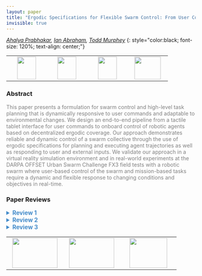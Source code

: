 ```yaml
---
layout: paper
title: "Ergodic Specifications for Flexible Swarm Control: From User Commands to Persistent Adaptation"
invisible: true
---
```

*[Ahalya Prabhakar](https://apr600.github.io/), [Ian Abraham](https://i-abr.github.io/), [Todd Murphey](https://murpheylab.github.io/)*
{: style="color:black; font-size: 120%; text-align: center;"}

<table width="40%"> <tr>
<td style="width: 20%; text-align: center;"><a href="http://www.roboticsproceedings.org/rss16/p067.pdf"><img src="{{ site.baseurl }}/images/paper_link.png"
width = "50"  height = "60"/> </a> </td>

<td style="width: 20%; text-align: center;"><a href="https://sites.google.com/view/ergodic-flexible-swarm-control"><img src="{{ site.baseurl }}/images/website_link.png"
width = "50"  height = "60"/> </a> </td>

<td style="width: 20%; text-align: center;"><a href="https://github.com/apr600/ErgodicHumanSwarmCollab"><img src="{{ site.baseurl }}/images/software_link.png"
width = "50"  height = "60"/> </a> </td>

<td style="width: 20%; text-align: center;"><a href="nan"><img src="{{ site.baseurl }}/images/pheedloop_link.png"
width = "70"  height = "60"/> </a> </td>

</tr></table>

### Abstract
<html><p style="color:gray; font-size: 100%; text-align: justified;">
This paper presents a formulation for swarm control and high-level task planning that is dynamically responsive to user commands and adaptable to environmental changes. We design an end-to-end pipeline from a tactile tablet interface for user commands to onboard control of robotic agents based on decentralized ergodic coverage. Our approach demonstrates reliable and dynamic control of a swarm collective through the use of ergodic specifications for planning and executing agent trajectories as well as responding to user and external inputs. We validate our approach in a virtual reality simulation environment and in real-world experiments at the DARPA OFFSET Urban Swarm Challenge FX3 field tests with a robotic swarm where user-based control of the swarm and mission-based tasks require a dynamic and flexible response to changing conditions and objectives in real-time.
</p></html>

### Paper Reviews
<details><summary style="font-size:110%; color:#438BCA; cursor: pointer;"><b> Review 1</b></summary>
<p style="color:gray; font-size: 100%; text-align: justified; white-space: pre-line">
Overall comment: I am not entirely convinced this should be referred to as a swarm controller. It appears, to be effective, a lot of infomation must be passed between agents which gives the intuition it would not scale well. It may be more appropriate calling this a multi-agent control strategy.


Introduction:

	-The first paragraph could be make the problem space more clear.
		-E.G. "One of the biggest problems in multi-agent control of robotic systems is the management and individualized control of the swarm of robots." The way this could read is the problem is; to enable an individual human operator single out and control individual agents in the swarm or design individual agent control laws that coalesce into cooperative behaviors or design interfaces enabling collective management and control of a swarm by a single human.
		-E.G."However, it is still necessary to develop a method that integrates both a framework to incorporate a user command into the supervision of a swarm and individual robot-level planning algorithms." Like the previous example this is also unclear. An example may clear this up.

	-"Our approach motivates the use of flexible density descriptions where each agent is responsible for coverage of the full area, but can communicate its past and intended trajectory to the other agents. This allows for each agent to prioritize local exploration while ensuring coverage specifications are robust to network dynamics." There is a lot of information presented here that make the approach that will be presented unclear and how it is different than [3]. E.g. What is a flexible density description, how the robots are covering the full area (patrolling?) while locally exloring, coverage specifications robust to network dynamics (do robots need to stay in proximity for communication)?

Algorithm:

	-Eq (1) there is nothing wrong with this but the standard variables used for control affine systems are typically f(x) + g(x)u. Having the natural dynamics as g may go against the intuition of many readers.

	-Eq (2) what is s?

	-What is a sine arbitrary spatial distribution? I'm assuming this is a Fourier series for a spatial density function but it should be made clear in the text.

	-Eq (5) u should be defined differently as the ensemble control.

	-The agent dynamics being independent is a fine assumption but this reviewer believes this statement is not entirely true due to the obstacle avoidance and potentially the RRT planner that is dependent on the other agents (negligable at low density but probably not at high density).

	-Second to last paragraph of left column of page 4: "Minimizing the ergodic metric thus avoids issues often faced with multimodal optimizations as the robot will allocate proportional amounts of its time within some allotted time depending on the measure of importance specified by all the elements that are desirable (e.g., easter eggs and overriding user commands)." I think this should be allocated proportional amounts of time within some allotted space?

Results:

	-The communication topology of the swarm is incredibly important to these results but is not really investigated or explained. Is everything presented here a star topology through a central computer, a fully connected graph, is there a communication range?

	-An interesting experiment would be to see how the cost function behaves with respect to some appropriate network topology metric. 

Figures:

Figure 1 is never referred to in the text.
There is no figure 2.
Figure 3 is not referred to in the text.
</p> </details>

<details><summary style="font-size:110%; color:#438BCA; cursor: pointer;"><b> Review 2</b></summary>
<p style="color:gray; font-size: 100%; text-align: justified; white-space: pre-line">
Strengths: 
The video was helpful in understanding how the spatial allocation of robots behaved in practice. This was a nice complement to the heat maps used in Figures 9 and 10 and helped improve the clarity of the paper.

The work appears to be original and has the potential for being significant. I'd personally like to read more about the approach.

The derivation of the ergodic control law appeared to be solid and well thought through. The math made sense, though there were some assumptions that had to be made (e.g., I had to assume that saying that v<n in the paragraph between equation (2) and equation (3) meant that the distribution could apply to 2D even though robot dynamics were in 6D (3 spatial dimensions plus roll, tilt, and yaw)).

Areas for Improvement:
There was a mismatch between some of the claims of the paper and the evidence provided to support those claims. Mismatches include:
* Footnote 2 and the introductory paragraph if Section III assert that the work applies to heterogeneous agents, but the derivation and demonstration were only for homogeneous agents. Without the details, the claim about heterogeneity is not supported.
* The last paragraph under figure 9 claimed that the swarm uniformly covered the workspace, but there was no quantitative data to support this so it is difficult to have confidence in the claim (or even fully understand what "uniformly covered" means).
* The discussion claimed that the formulation could minimize human operator workload, but no data was gathered to support this assertion.  An expert in human factors might point out that understanding why the agents were doing what they were doing might require more workload than giving inputs to another algorithm like a sheepdog steering algorithm.
* The discussion claimed that as the number of agents was reduced the algorithm adapted, but no data was used to quantify what this meant. Similarly, claims were made about scalability and the effect of various communication topologies that were not quantified,
* A claim was made in the introduction that adjusting swarm behavior by influencing individual agents becomes less effective as the number of agents grows. This depends on the way individual agents are selected, how the individual agents affect the other agents, and so on. Approaches such as those from PB Sujit's lab and MA Goodrich's lab show the ability to influence a lot of agents using very few individuals, so the claim needs to be better scoped and explained.

There were some details that were missing that made it difficult to evaluate how generalizable the results were. Missing details include:
* How did the RRT* planning algorithms ensure that agents would not collide? It didn't appear that the ergodic part of the algorithm addressed collisions, so the collision-avoidance must have been done in the RRT* algorithm.
* The ergodic specification was decentralized, but it depended on all agents knowing the c_k parameters. A claim was made that the result was robust to varying ways of communicating C_k, but details were not included to explain how this would work.
</p> </details>

<details><summary style="font-size:110%; color:#438BCA; cursor: pointer;"><b> Review 3</b></summary>
<p style="color:gray; font-size: 100%; text-align: justified; white-space: pre-line">
The paper is overall well written and is well structured. The formulation in section III was described in detail. Sufficient description was provided for each figure.

The idea of combining the ergodic planner’s tendency to explore recently unvisited locations and user specified locations seems to be beneficial. This allows the user to concentrate on finding interesting locations, rather than spending time managing the swarm to spread across the area.

The authors mention that they intend “to test human cognitive load” using the developed system in the future. Personally, I am interested in whether users would find certain aspects of the developed system easy or difficult to use and what might be the reason for those outcomes. For example, the usefulness of the tactile tablet seems trivial without a user study showcasing its advantages. For this paper’s purpose, perhaps an ordinary touchscreen tablet could have been sufficient to control the swarm?

It is not clearly explained how a user explores within the virtual reality environment. The paper suggests that the user is able to navigate within the simulated environment. However, there is no description of how this is done. The ability to move around to change the viewpoint is a distinct type of control that adds further workload to the user while monitoring the swarm. 

The presentation quality of the work requires input  from a senior author. Examples below.

The meaning of the term ergodic should be introduced to help the reader.

The first figure should not be placed before the abstract. Also on the first page, a figure should not span both columns. 

The abbreviation VR does not need to be introduced in the abstract, as it is not used there. It needs to be introduced in Section II, when first used.

Figures 4, 5 and 8 are not well formatted.

There are several minor typos/errors in the paper:
In page 1, “Our approach attempts to mitigate these issues through a decentralized strategy which is independent of an central control hub ...” This should be “a” instead of “an”.
In page 1, “[3] presents a decentralized, density-based coverage approach which influences multiples robots in a swarm from user commands.” This should be “multiple” instead of “multiples”.
In page 1, “Other planners that attempt to replan based on updates swarm often rely on” - this is not clear.
In page 5, “The parameter Σ is the width of the region of attraction (or repulsion) that can be tuned basd on the size of the task space and the desired granularity.” This should be “based” instead of “basd”.
In page 7, “The ergodic specification enables each agent to constantly generates actions ... ” This should be “generate” instead of “generates”.

Some references are incomplete, for example, [13]. Some titles in references do not use correct lower/upper casing, for example, [12].
</p> </details>

<table width="100%"><tr><td style="width: 30%; text-align: center;"><a href="{{ site.baseurl }}/program/papers/66"> <img src="{{ site.baseurl }}/images/previous_icon.png" width = "120"  height = "80"/> </a> </td>

<td style="width: 30%; text-align: center;"><a href="{{ site.baseurl }}/program/papers"> <img src="{{ site.baseurl }}/images/overview_icon.png" width = "120"  height = "80"/> </a> </td> 

<td style="width: 30%; text-align: center;"><a href="{{ site.baseurl }}/program/papers/68"> <img src="{{ site.baseurl }}/images/next_icon.png" width = "100"  height = "80"/> </a> </td> 

</tr></table>

